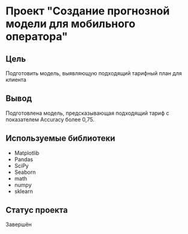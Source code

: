 # Проект "Создание прогнозной модели для мобильного оператора"

## Цель
Подготовить модель, выявляющую подходящий тарифный план для клиента

## Вывод
Подготовлена модель, предсказывающая подходящий тариф с показателем Accuracy более 0,75.

## Используемые библиотеки
- Matplotlib
- Pandas
- SciPy
- Seaborn
- math
- numpy
- sklearn
  
## Статус проекта  
Завершён
